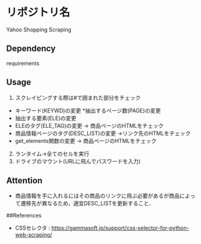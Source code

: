 # リポジトリ名
Yahoo Shopping Scraping

## Dependency
requirements

## Usage
1.   スクレイピングする際は#で囲まれた部分をチェック
  *   キーワード(KEYWD)の変更
  *抽出するページ数(PAGE)の変更
  *   抽出する要素(ELE)の変更
  *   ELEのタグ(ELE_TAG)の変更 -> 商品ページのHTMLをチェック
  *   商品情報ページのタグ(DESC_LIST)の変更 ->リンク先のHTMLをチェック
  *   get_elements関数の変更 -> 商品ページのHTMLをチェック
2.   ランタイム→全てのセルを実行
3.   ドライブのマウント(URLに飛んでパスワードを入力)


## Attention
* 商品情報を手に入れるにはその商品のリンクに飛ぶ必要があるが商品によって遷移先が異なるため，適宜DESC_LISTを更新すること．



##References
* CSSセレクタ : https://gammasoft.jp/support/css-selector-for-python-web-scraping/


